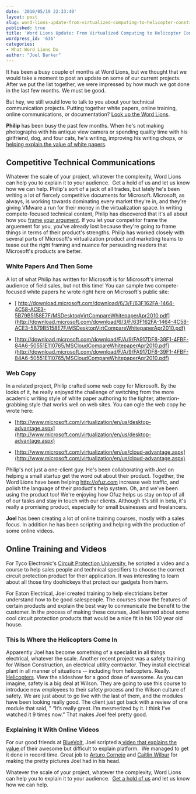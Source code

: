 ```yaml
---
date: '2010/05/19 22:33:40'
layout: post
slug: word-lions-update-from-virtualized-computing-to-helicopter-construction
published: true
title: 'Word Lions Update: From Virtualized Computing to Helicopter Construction'
wordpress_id: '636'
categories:
- What Word Lions Do
author: "Joel Barker"
---
```


It has been a busy couple of months at Word Lions, but we thought that we would take a moment to post an update on some of our current projects.  After we put the list together, we were impressed by how much we got done in the last few months.  We must be good.

But hey, we still would love to talk to you about your technical communication projects.  Putting together white papers, online training, online communications, or documentation?  [Look up the Word Lions](/contact).

**Philip** has been busy the past few months. When he's not making photographs with his antique view camera or spending quality time with his girlfriend, dog, and four cats, he's writing, improving his writing chops, or [helping explain the value of white papers](http://wordlions.com/why-white-papers/).


## Competitive Technical Communications


 Whatever the scale of your project, whatever the complexity, Word Lions can help you to explain it to your audience.  Get a hold of us and let us know how we can help. Philip's sort of a jack of all trades, but lately he's been writing a lot of fiercely competitive documents for Microsoft. Microsoft, as always, is working towards dominating every market they're in, and they're giving VMware a run for their money in the virtualization space. In writing compete-focused technical content, Philip has discovered that it's all about how you [frame your argument](http://wordlions.com/how-to-win-any-argument/).  If you let your competitor frame the arguement for you, you've already lost because they're going to frame things in terms of their product's strengths. Philip has worked closely with several parts of Microsoft's virtualization product and marketing teams to tease out the right framing and nuance for persuading readers that Microsoft's products are better.


### White Papers And Then Some


A lot of what Philip has written for Microsoft is for Microsoft's internal audience of field sales, but not this time! You can sample two compete-focused white papers he wrote right here on Microsoft's public site:



	
* [ http://download.microsoft.com/download/6/3/F/63F162FA-1464-4C58-ACE3-5B79B5158E7F/MSDesktopVirtCompareWhitepaperApr2010.pdf](http://download.microsoft.com/download/6/3/F/63F162FA-1464-4C58-ACE3-5B79B5158E7F/MSDesktopVirtCompareWhitepaperApr2010.pdf)

	
* [http://download.microsoft.com/download/F/A/9/FA917DF8-39F1-4FBF-84A6-50551E110765/MSCloudCompareWhitepaperApr2010.pdf](http://download.microsoft.com/download/F/A/9/FA917DF8-39F1-4FBF-84A6-50551E110765/MSCloudCompareWhitepaperApr2010.pdf)




### Web Copy


In a related project, Philip crafted some web copy for Microsoft. By the looks of it, he really enjoyed the challenge of switching from the more academic writing style of white paper authoring to the tighter, attention-grabbing style that works well on web sites. You can ogle the web copy he wrote here:



	
* [http://www.microsoft.com/virtualization/en/us/desktop-advantage.aspx](http://www.microsoft.com/virtualization/en/us/desktop-advantage.aspx)

	
* [http://www.microsoft.com/virtualization/en/us/cloud-advantage.aspx](http://www.microsoft.com/virtualization/en/us/cloud-advantage.aspx)


Philip's not just a one-client guy. He's been collaborating with Joel on helping a small startup get the word out about their product. Together, the Word Lions have been helping http://ofuz.com increase web traffic, and polish the language of their product's help system. Oh, and we've been using the product too! We're enjoying how Ofuz helps us stay on top of all of our tasks and stay in touch with our clients. Although it's still in beta, it's really a promising product, especially for small businesses and freelancers.

**Joel** has been creating a lot of online training courses, mostly with a sales focus. In addition he has been scripting and helping with the production of some online videos.


## Online Training and Videos


For Tyco Electronic's [Circuit Protection University](http://circuitprotection.com), he scripted a video and a course to help sales people and technical specifiers to choose the correct circuit protection product for their application.  It was interesting to learn about all those tiny doohickeys that protect our gadgets from harm.

For Eaton Electrical, Joel created training to help electricians better understand how to be good salespeople.  The courses show the features of certain products and explain the best way to communicate the benefit to the customer.  In the process of making these courses, Joel learned about some cool circuit protection products that would be a nice fit in his 100 year old house.


### This Is Where the Helicopters Come In


Apparently Joel has become something of a specialist in all things electrical, whatever the scale.  Another recent project was a safety training for Wilson Construction, an electrical utility contractor. They install electrical plant in all manner of situations -- including from helicopters. Really. [Helicopters](http://www.wilsonconst.com/helicopter_services.asp). View the slideshow for a good dose of awesome.  As you can imagine, safety is a big deal at Wilson.  They are going to use this course to introduce new employees to their safety process and the Wilson culture of safety.  We are just about to go live with the last of them, and the modules have been looking really good.  The client just got back with a review of one module that said, " “It’s really great. I’m mesmerized by it. I think I’ve watched it 9 times now.” That makes Joel feel pretty good.


### Explaining It With Online Videos


For our good friends at [BlueVolt](http://bluevolt.com), Joel scripted a[ video that explains the value ](http://vimeo.com/moogaloop.swf?clip_id=10881112)of their awesome but difficult to explain platform.  We managed to get it done in record time.  Great job to [Arturo Cornejo](http://www.elarturex.com/) and [Caitlin Wilbur](http://caitlinwilbert.com/) for making the pretty pictures Joel had in his head.

Whatever the scale of your project, whatever the complexity, Word Lions can help you to explain it to your audience.  [Get a hold of us](/contact) and let us know how we can help.
